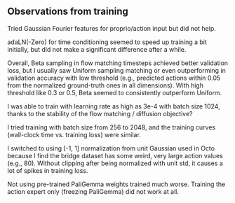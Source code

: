 ## Observations from training

Tried Gaussian Fourier features for proprio/action input but did not help.

adaLN(-Zero) for time conditioning seemed to speed up training a bit initially, but did not make a significant difference after a while.

Overall, Beta sampling in flow matching timesteps achieved better validation loss, but I usually saw Uniform sampling matching or even outperforming in validation accuracy with low threshold (e.g., predicted actions within 0.05 from the normalized ground-truth ones in all dimensions). With high threshold like 0.3 or 0.5, Beta seemed to consistently outperform Uniform.

I was able to train with learning rate as high as 3e-4 with batch size 1024, thanks to the stability of the flow matching / diffusion objective?

I tried training with batch size from 256 to 2048, and the training curves (wall-clock time vs. training loss) were similar.

I switched to using [-1, 1] normalization from unit Gaussian used in Octo because I find the bridge dataset has some weird, very large action values (e.g., 80). Without clipping after being normalized with unit std, it causes a lot of spikes in training loss.

Not using pre-trained PaliGemma weights trained much worse. Training the action expert only (freezing PaliGemma) did not work at all.
